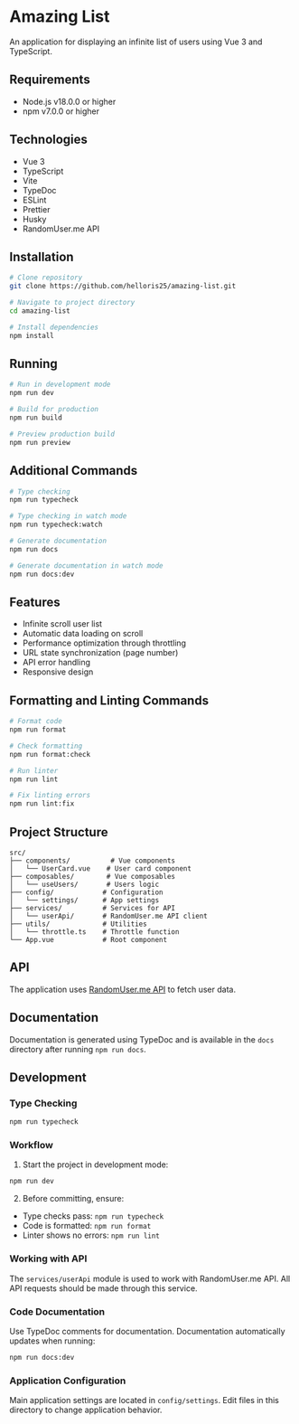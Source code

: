 # Amazing List

An application for displaying an infinite list of users using Vue 3 and TypeScript.

## Requirements

- Node.js v18.0.0 or higher
- npm v7.0.0 or higher

## Technologies

- Vue 3
- TypeScript
- Vite
- TypeDoc
- ESLint
- Prettier
- Husky
- RandomUser.me API

## Installation

```bash
# Clone repository
git clone https://github.com/helloris25/amazing-list.git

# Navigate to project directory
cd amazing-list

# Install dependencies
npm install
```

## Running

```bash
# Run in development mode
npm run dev

# Build for production
npm run build

# Preview production build
npm run preview
```

## Additional Commands

```bash
# Type checking
npm run typecheck

# Type checking in watch mode
npm run typecheck:watch

# Generate documentation
npm run docs

# Generate documentation in watch mode
npm run docs:dev
```

## Features

- Infinite scroll user list
- Automatic data loading on scroll
- Performance optimization through throttling
- URL state synchronization (page number)
- API error handling
- Responsive design

## Formatting and Linting Commands

```bash
# Format code
npm run format

# Check formatting
npm run format:check

# Run linter
npm run lint

# Fix linting errors
npm run lint:fix
```

## Project Structure

```
src/
├── components/          # Vue components
│   └── UserCard.vue    # User card component
├── composables/        # Vue composables
│   └── useUsers/       # Users logic
├── config/            # Configuration
│   └── settings/      # App settings
├── services/          # Services for API
│   └── userApi/       # RandomUser.me API client
├── utils/             # Utilities
│   └── throttle.ts    # Throttle function
└── App.vue            # Root component
```

## API

The application uses [RandomUser.me API](https://randomuser.me/) to fetch user data.

## Documentation

Documentation is generated using TypeDoc and is available in the `docs` directory after running `npm run docs`.

## Development

### Type Checking

```bash
npm run typecheck
```

### Workflow

1. Start the project in development mode:
```bash
npm run dev
```

2. Before committing, ensure:
- Type checks pass: `npm run typecheck`
- Code is formatted: `npm run format`
- Linter shows no errors: `npm run lint`

### Working with API

The `services/userApi` module is used to work with RandomUser.me API. All API requests should be made through this service.

### Code Documentation

Use TypeDoc comments for documentation. Documentation automatically updates when running:
```bash
npm run docs:dev
```

### Application Configuration

Main application settings are located in `config/settings`. Edit files in this directory to change application behavior.
